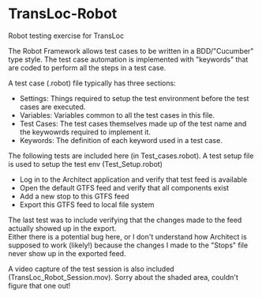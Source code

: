 # TransLoc-Robot
Robot testing exercise for TransLoc

The Robot Framework allows test cases to be written in a BDD/"Cucumber" type style. The test case automation is implemented with "keywords" that are coded to perform all the steps in a test case.

A test case (.robot) file typically has three sections:

- Settings: Things required to setup the test environment before the test cases are executed.
- Variables: Variables common to all the test cases in this file.
- Test Cases: The test cases themselves made up of the test name and the keywowrds required to implement it.
- Keywords: The definition of each keyword used in a test case.

The following tests are included here (in Test_cases.robot).  A test setup file is used to setup the test env (Test_Setup.robot)
- Log in to the Architect application and verify that test feed is available
- Open the default GTFS feed and verify that all components exist
- Add a new stop to this GTFS feed
- Export this GTFS feed to local file system

The last test was to include verifying that the changes made to the feed actually showed up in the export.  
Either there is a potential bug here, or I don't understand how Architect is supposed to work (likely!) because
the changes I made to the "Stops" file never show up in the exported feed.

A video capture of the test session is also included (TransLoc_Robot_Session.mov).  Sorry about the shaded area,
couldn't figure that one out!
